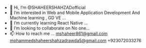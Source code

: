 - 👋 Hi, I’m @SHAHEERSHAHZADofficial
- 👀 I’m interested in Web and Mobile Application Development And Machine learning , GD VE ...
- 🌱 I’m currently learning React Native  ...
- 💞 I’m looking to collaborate on No one...
- 📫 How to reach me ... 
mshaheer861@gmail.com
mohammedshaheershahzadrawda5@gmail.com
+923072033276 

